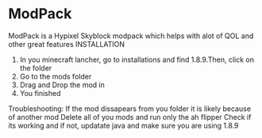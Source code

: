 # ModPack
ModPack is a Hypixel Skyblock modpack which helps with alot of QOL and other great features
INSTALLATION
1) In you minecraft lancher, go to installations and find 1.8.9.Then, click on the folder
2) Go to the mods folder
3) Drag and Drop the mod in
4) You finished

Troubleshooting:
If the mod dissapears from you folder it is likely because of another mod
Delete all of you mods and run only the ah flipper
Check if its working and if not, updatate java and make sure you are using 1.8.9
